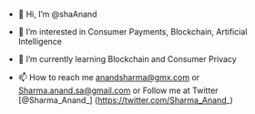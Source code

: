 - 👋 Hi, I’m @shaAnand
- 👀 I’m interested in Consumer Payments, Blockchain, Artificial Intelligence  
- 🌱 I’m currently learning Blockchain and Consumer Privacy 

- 📫 How to reach me anandsharma@gmx.com or Sharma.anand.sa@gmail.com or Follow me at Twitter [@Sharma_Anand_] (https://twitter.com/Sharma_Anand_) 

<!---
shaAnand/shaAnand is a ✨ special ✨ repository because its `README.md` (this file) appears on your GitHub profile.
You can click the Preview link to take a look at your changes. 
- 💞️ I’m looking to collaborate on .
--->
